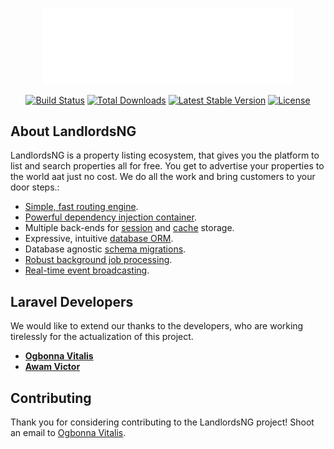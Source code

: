 <p align="center"><img src="public/images/logo-white.png" width="400"></p>

<p align="center">
<a href="https://travis-ci.org/laravel/framework"><img src="https://travis-ci.org/laravel/framework.svg" alt="Build Status"></a>
<a href="https://packagist.org/packages/laravel/framework"><img src="https://poser.pugx.org/laravel/framework/d/total.svg" alt="Total Downloads"></a>
<a href="https://packagist.org/packages/laravel/framework"><img src="https://poser.pugx.org/laravel/framework/v/stable.svg" alt="Latest Stable Version"></a>
<a href="https://packagist.org/packages/laravel/framework"><img src="https://poser.pugx.org/laravel/framework/license.svg" alt="License"></a>
</p>

## About LandlordsNG

LandlordsNG is a property listing ecosystem, that gives you the platform to list and search properties all for free. You get to advertise your properties to the world aat just no cost. We do all the work and bring customers to your door steps.:

- [Simple, fast routing engine](https://laravel.com/docs/routing).
- [Powerful dependency injection container](https://laravel.com/docs/container).
- Multiple back-ends for [session](https://laravel.com/docs/session) and [cache](https://laravel.com/docs/cache) storage.
- Expressive, intuitive [database ORM](https://laravel.com/docs/eloquent).
- Database agnostic [schema migrations](https://laravel.com/docs/migrations).
- [Robust background job processing](https://laravel.com/docs/queues).
- [Real-time event broadcasting](https://laravel.com/docs/broadcasting).


## Laravel Developers

We would like to extend our thanks to the developers, who are working tirelessly for the actualization of this project.

- **[Ogbonna Vitalis](https://twitter.com/agavitalis)**
- **[Awam Victor](https://twitter.com/vikta)**

## Contributing

Thank you for considering contributing to the LandlordsNG project! Shoot an email to [Ogbonna Vitalis](agavitalisogbonna@gmail.com).

